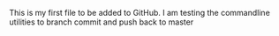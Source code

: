 This is my first file to be added to GitHub.  I am testing the commandline utilities to branch commit and push back to master
